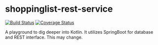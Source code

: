 # shoppinglist-rest-service 
[![Build Status](https://travis-ci.org/cwr10010/shoppinglist-rest-service.svg?branch=master)](https://travis-ci.org/cwr10010/shoppinglist-rest-service)
[![Coverage Status](https://coveralls.io/repos/github/cwr10010/shoppinglist-rest-service/badge.svg)](https://coveralls.io/github/cwr10010/shoppinglist-rest-service)

A playground to dig deeper into Kotlin. It utilizes SpringBoot for database and REST interface. This may change.


